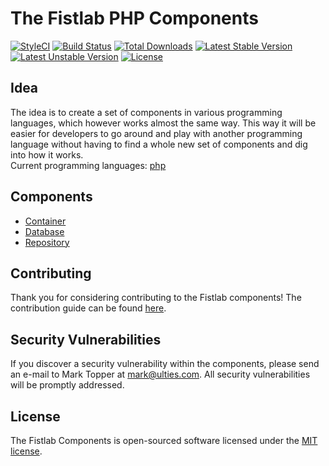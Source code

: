 # The Fistlab PHP Components

[![StyleCI](https://styleci.io/repos/67337527/shield?style=flat)](https://styleci.io/repos/67337527)
[![Build Status](https://travis-ci.org/fistlab/php.svg)](https://travis-ci.org/fistlab/php)
[![Total Downloads](https://poser.pugx.org/fistlab/php/d/total.svg)](https://packagist.org/packages/fistlab/php)
[![Latest Stable Version](https://poser.pugx.org/fistlab/php/v/stable.svg)](https://packagist.org/packages/fistlab/php)
[![Latest Unstable Version](https://poser.pugx.org/fistlab/php/v/unstable.svg)](https://packagist.org/packages/fistlab/php)
[![License](https://poser.pugx.org/fistlab/php/license.svg)](https://packagist.org/packages/fistlab/php)

## Idea

The idea is to create a set of components in various programming languages, which however works almost the same way. This way it will be easier for developers to go around and play with another programming language without having to find a whole new set of components and dig into how it works.    
Current programming languages: [php](https://github.com/fistlab/php)

## Components

* [Container](https://github.com/fistphp/container)
* [Database](https://github.com/fistphp/database)
* [Repository](https://github.com/fistphp/repository)

## Contributing

Thank you for considering contributing to the Fistlab components! The contribution guide can be found [here](https://github.com/fistlab/php/blob/master/contributing.md).

## Security Vulnerabilities

If you discover a security vulnerability within the components, please send an e-mail to Mark Topper at mark@ulties.com. All security vulnerabilities will be promptly addressed.

## License

The Fistlab Components is open-sourced software licensed under the [MIT license](http://opensource.org/licenses/MIT).
